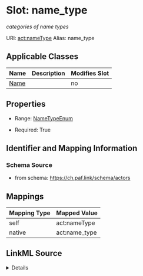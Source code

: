 

# Slot: name_type 


_categories of name types_





URI: [act:nameType](https://ch.paf.link/schema/actors/nameType)
Alias: name_type

<!-- no inheritance hierarchy -->





## Applicable Classes

| Name | Description | Modifies Slot |
| --- | --- | --- |
| [Name](Name.md) |  |  no  |






## Properties

* Range: [NameTypeEnum](NameTypeEnum.md)

* Required: True




## Identifier and Mapping Information






### Schema Source


* from schema: https://ch.paf.link/schema/actors




## Mappings

| Mapping Type | Mapped Value |
| ---  | ---  |
| self | act:nameType |
| native | act:name_type |




## LinkML Source

<details>
```yaml
name: name_type
description: categories of name types
from_schema: https://ch.paf.link/schema/actors
rank: 1000
slot_uri: act:nameType
alias: name_type
owner: Name
domain_of:
- Name
range: NameTypeEnum
required: true

```
</details>
